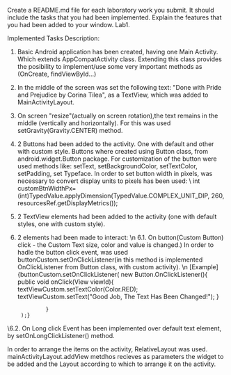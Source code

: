 Create a README.md file for each laboratory work you submit. It should include the tasks that you had been implemented.
Explain the features that you had been added to your window.
Lab1.

Implemented Tasks Description:

1. Basic Android application has been created, having one Main Activity. Which extends AppCompatActivity class. Extending this class provides the posibility to implement/use some very important methods as (OnCreate, findViewById...)

2. In the middle of the screen was set the following text: "Done with Pride and Prejudice by Corina Tilea", as a TextView, which was added to MainActivityLayout.

3. On screen "resize"(actually on screen rotation),the text remains in the middle (vertically and horizontally). For this was used setGravity(Gravity.CENTER) method.

4. 2 Buttons had been added to the activity. One with default and other with custom style.
Buttons where created using Button class, from android.widget.Button package. 
For customization of the button were used methods like: 
setText, setBackgroundColor, setTextColor, setPadding, set Typeface. In order to set button width in pixels, was necessary to convert display units to pixels has been used: 
\\  int customBtnWidthPx=(int)TypedValue.applyDimension(TypedValue.COMPLEX_UNIT_DIP, 260, resourcesRef.getDisplayMetrics());

5.  2 TextView elements had been added to the activity (one with default styles, one with custom style).

6. 2 elements had been made to interact:
\n 6.1. On button(Custom Button) click - the Custom Text size, color and value is changed.)
In order to hadle the button click event, was used buttonCustom.setOnClickListener(in this method is implemented OnClickListener from Button class, with custom activity).
\n [Example]
	{buttonCustom.setOnClickListener(
                new Button.OnClickListener(){
                    public void onClick(View viewId){
                        textViewCustom.setTextColor(Color.RED);
                        textViewCustom.setText("Good Job, The Text Has Been Changed!");
                    }

                }
        );}
\\6.2. On Long click Event has been implemented over default text element, by setOnLongClickListener() method.

In order to arrange the items on the activity, RelativeLayout was used. 
 mainActivityLayout.addView metdhos recieves as parameters the widget to be added and the Layout according to which to arrange it on the activity.


